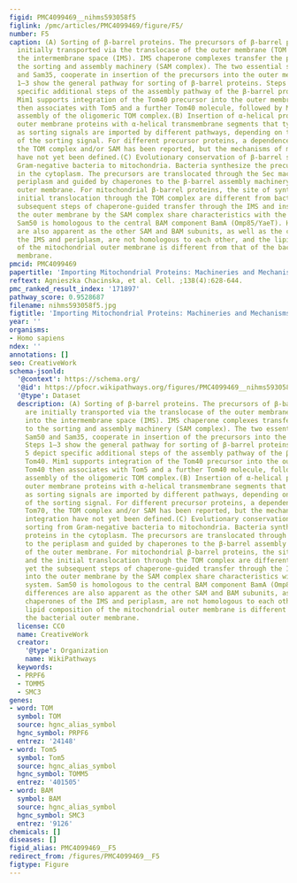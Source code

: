 ```yaml
---
figid: PMC4099469__nihms593058f5
figlink: /pmc/articles/PMC4099469/figure/F5/
number: F5
caption: (A) Sorting of β-barrel proteins. The precursors of β-barrel proteins are
  initially transported via the translocase of the outer membrane (TOM complex) into
  the intermembrane space (IMS). IMS chaperone complexes transfer the precursors to
  the sorting and assembly machinery (SAM complex). The two essential subunits, Sam50
  and Sam35, cooperate in insertion of the precursors into the outer membrane. Steps
  1–3 show the general pathway for sorting of β-barrel proteins. Steps 4 and 5 depict
  specific additional steps of the assembly pathway of the β-barrel protein, Tom40.
  Mim1 supports integration of the Tom40 precursor into the outer membrane; Tom40
  then associates with Tom5 and a further Tom40 molecule, followed by Mdm10-supported
  assembly of the oligomeric TOM complex.(B) Insertion of α-helical proteins. Mitochondrial
  outer membrane proteins with α-helical transmembrane segments that typically function
  as sorting signals are imported by different pathways, depending on the location
  of the sorting signal. For different precursor proteins, a dependence on Mim1, Tom70,
  the TOM complex and/or SAM has been reported, but the mechanisms of membrane integration
  have not yet been defined.(C) Evolutionary conservation of β-barrel sorting from
  Gram-negative bacteria to mitochondria. Bacteria synthesize the precursor proteins
  in the cytoplasm. The precursors are translocated through the Sec machinery to the
  periplasm and guided by chaperones to the β-barrel assembly machinery (BAM) of the
  outer membrane. For mitochondrial β-barrel proteins, the site of synthesis and the
  initial translocation through the TOM complex are different from bacteria, yet the
  subsequent steps of chaperone-guided transfer through the IMS and insertion into
  the outer membrane by the SAM complex share characteristics with the bacterial system.
  Sam50 is homologous to the central BAM component BamA (Omp85/YaeT). However, differences
  are also apparent as the other SAM and BAM subunits, as well as the chaperones of
  the IMS and periplasm, are not homologous to each other, and the lipid composition
  of the mitochondrial outer membrane is different from that of the bacterial outer
  membrane.
pmcid: PMC4099469
papertitle: 'Importing Mitochondrial Proteins: Machineries and Mechanisms.'
reftext: Agnieszka Chacinska, et al. Cell. ;138(4):628-644.
pmc_ranked_result_index: '171897'
pathway_score: 0.9528687
filename: nihms593058f5.jpg
figtitle: 'Importing Mitochondrial Proteins: Machineries and Mechanisms'
year: ''
organisms:
- Homo sapiens
ndex: ''
annotations: []
seo: CreativeWork
schema-jsonld:
  '@context': https://schema.org/
  '@id': https://pfocr.wikipathways.org/figures/PMC4099469__nihms593058f5.html
  '@type': Dataset
  description: (A) Sorting of β-barrel proteins. The precursors of β-barrel proteins
    are initially transported via the translocase of the outer membrane (TOM complex)
    into the intermembrane space (IMS). IMS chaperone complexes transfer the precursors
    to the sorting and assembly machinery (SAM complex). The two essential subunits,
    Sam50 and Sam35, cooperate in insertion of the precursors into the outer membrane.
    Steps 1–3 show the general pathway for sorting of β-barrel proteins. Steps 4 and
    5 depict specific additional steps of the assembly pathway of the β-barrel protein,
    Tom40. Mim1 supports integration of the Tom40 precursor into the outer membrane;
    Tom40 then associates with Tom5 and a further Tom40 molecule, followed by Mdm10-supported
    assembly of the oligomeric TOM complex.(B) Insertion of α-helical proteins. Mitochondrial
    outer membrane proteins with α-helical transmembrane segments that typically function
    as sorting signals are imported by different pathways, depending on the location
    of the sorting signal. For different precursor proteins, a dependence on Mim1,
    Tom70, the TOM complex and/or SAM has been reported, but the mechanisms of membrane
    integration have not yet been defined.(C) Evolutionary conservation of β-barrel
    sorting from Gram-negative bacteria to mitochondria. Bacteria synthesize the precursor
    proteins in the cytoplasm. The precursors are translocated through the Sec machinery
    to the periplasm and guided by chaperones to the β-barrel assembly machinery (BAM)
    of the outer membrane. For mitochondrial β-barrel proteins, the site of synthesis
    and the initial translocation through the TOM complex are different from bacteria,
    yet the subsequent steps of chaperone-guided transfer through the IMS and insertion
    into the outer membrane by the SAM complex share characteristics with the bacterial
    system. Sam50 is homologous to the central BAM component BamA (Omp85/YaeT). However,
    differences are also apparent as the other SAM and BAM subunits, as well as the
    chaperones of the IMS and periplasm, are not homologous to each other, and the
    lipid composition of the mitochondrial outer membrane is different from that of
    the bacterial outer membrane.
  license: CC0
  name: CreativeWork
  creator:
    '@type': Organization
    name: WikiPathways
  keywords:
  - PRPF6
  - TOMM5
  - SMC3
genes:
- word: TOM
  symbol: TOM
  source: hgnc_alias_symbol
  hgnc_symbol: PRPF6
  entrez: '24148'
- word: Tom5
  symbol: Tom5
  source: hgnc_alias_symbol
  hgnc_symbol: TOMM5
  entrez: '401505'
- word: BAM
  symbol: BAM
  source: hgnc_alias_symbol
  hgnc_symbol: SMC3
  entrez: '9126'
chemicals: []
diseases: []
figid_alias: PMC4099469__F5
redirect_from: /figures/PMC4099469__F5
figtype: Figure
---
```


